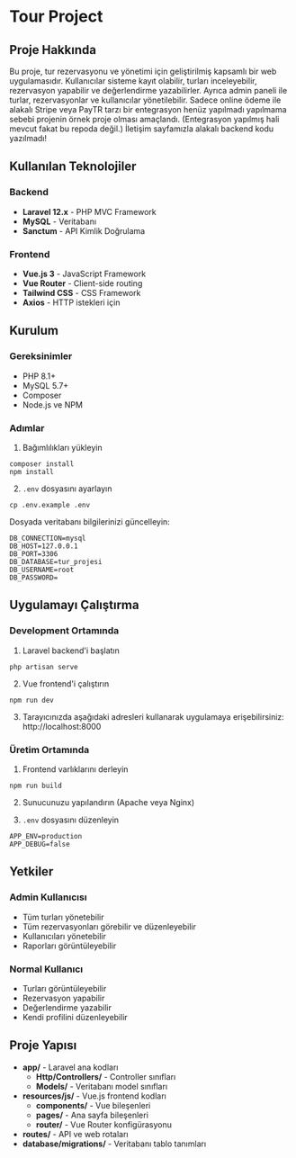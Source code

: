 # Tour Project

## Proje Hakkında

Bu proje, tur rezervasyonu ve yönetimi için geliştirilmiş kapsamlı bir web uygulamasıdır. Kullanıcılar sisteme kayıt olabilir, turları inceleyebilir, rezervasyon yapabilir ve değerlendirme yazabilirler. Ayrıca admin paneli ile turlar, rezervasyonlar ve kullanıcılar yönetilebilir. Sadece online ödeme ile alakalı Stripe veya PayTR tarzı bir entegrasyon henüz yapılmadı yapılmama sebebi projenin örnek proje olması amaçlandı. (Entegrasyon yapılmış hali mevcut fakat bu repoda değil.) İletişim sayfamızla alakalı backend kodu yazılmadı!

## Kullanılan Teknolojiler

### Backend
- **Laravel 12.x** - PHP MVC Framework
- **MySQL** - Veritabanı 
- **Sanctum** - API Kimlik Doğrulama

### Frontend
- **Vue.js 3** - JavaScript Framework
- **Vue Router** - Client-side routing
- **Tailwind CSS** - CSS Framework
- **Axios** - HTTP istekleri için

## Kurulum

### Gereksinimler
- PHP 8.1+
- MySQL 5.7+
- Composer
- Node.js ve NPM

### Adımlar


1. Bağımlılıkları yükleyin
```
composer install
npm install
```

2. `.env` dosyasını ayarlayın
```
cp .env.example .env
```
Dosyada veritabanı bilgilerinizi güncelleyin:
```
DB_CONNECTION=mysql
DB_HOST=127.0.0.1
DB_PORT=3306
DB_DATABASE=tur_projesi
DB_USERNAME=root
DB_PASSWORD=
```


## Uygulamayı Çalıştırma

### Development Ortamında

1. Laravel backend'i başlatın
```
php artisan serve
```

2. Vue frontend'i çalıştırın
```
npm run dev
```

3. Tarayıcınızda aşağıdaki adresleri kullanarak uygulamaya erişebilirsiniz:
http://localhost:8000

### Üretim Ortamında

1. Frontend varlıklarını derleyin
```
npm run build
```

2. Sunucunuzu yapılandırın (Apache veya Nginx)

3. `.env` dosyasını düzenleyin
```
APP_ENV=production
APP_DEBUG=false
```

## Yetkiler

### Admin Kullanıcısı
- Tüm turları yönetebilir
- Tüm rezervasyonları görebilir ve düzenleyebilir
- Kullanıcıları yönetebilir
- Raporları görüntüleyebilir

### Normal Kullanıcı
- Turları görüntüleyebilir
- Rezervasyon yapabilir
- Değerlendirme yazabilir
- Kendi profilini düzenleyebilir

## Proje Yapısı

- **app/** - Laravel ana kodları
  - **Http/Controllers/** - Controller sınıfları
  - **Models/** - Veritabanı model sınıfları
- **resources/js/** - Vue.js frontend kodları
  - **components/** - Vue bileşenleri
  - **pages/** - Ana sayfa bileşenleri
  - **router/** - Vue Router konfigürasyonu
- **routes/** - API ve web rotaları
- **database/migrations/** - Veritabanı tablo tanımları
